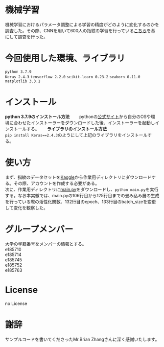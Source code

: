 # 機械学習
機械学習におけるパラメータ調整による学習の精度がどのように変化するのかを調査した。その際、CNNを用いて600人の指紋の学習を行っている[こちら](https://www.kaggle.com/brianzz/subjectid-finger-cnnrecognizer)を基にして調査を行った。

# 今回使用した環境、ライブラリ
`python 3.7.9`  
`Keras 2.4.3` `tensorflow 2.2.0` `scikit-learn 0.23.2` `seaborn 0.11.0` `matplotlib 3.3.1`

# インストール
**python 3.7.9のインストール方法**　　
pythonの[公式サイト](https://www.python.org/downloads/release/python-379/)から自分のOSや環境に合わせたインストーラーをダウンロードした後、インストーラーを起動しインストールする。　　
**ライブラリのインストール方法**  
`pip install Keras==2.4.3`のようにして上記のライブラリをインストールする。

# 使い方
まず、指紋のデータセットを[Kaggle](https://www.kaggle.com/ruizgara/socofing)から作業用ディレクトリにダウンロードする。その際、アカウントを作成する必要がある。  
次に、作業用ディレクトリに[main.py](https://github.com/Kinkai-10/fingerprint/blob/main/main.py)をダウンロードし、`python main.py`を実行する。なお本実験では、main.pyの106行目から125行目までの畳み込み層の生成を行っている際の活性化関数、132行目のepoch、133行目のbatch_sizeを変更して変化を観察した。
 

# グループメンバー
大学の学籍番号をメンバーの情報とする。  
e185710  
e185714  
e185745  
e185752  
e185763  

# License
no License

# 謝辞
サンプルコードを書いてくださったMr.Brian Zhangさんに深く感謝いたします。